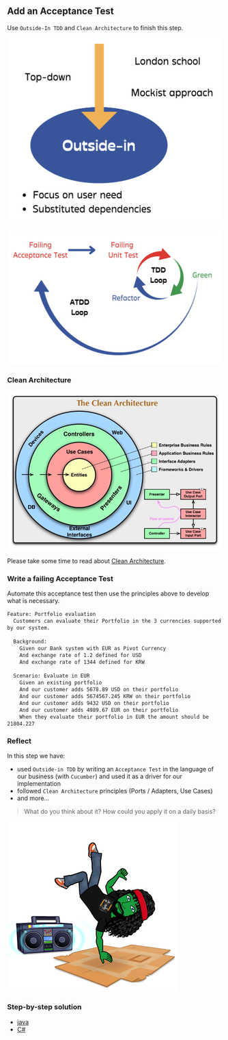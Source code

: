 ## Add an Acceptance Test
Use `Outside-In TDD` and `Clean Architecture` to finish this step.
 
![TDD Outside-In](../img/outside-in.png)

![TDD double loop](../img/tdd-double-loop.png)

### Clean Architecture
![Clean Archi](../img/clean-architecture.jpg)

Please take some time to read about [Clean Architecture](https://xtrem-tdd.netlify.app/Flavours/clean-architecture).

### Write a failing Acceptance Test

Automate this acceptance test then use the principles above to develop what is necessary.

```gherkin
Feature: Portfolio evaluation
  Customers can evaluate their Portfolio in the 3 currencies supported by our system.

  Background:
    Given our Bank system with EUR as Pivot Currency
    And exchange rate of 1.2 defined for USD
    And exchange rate of 1344 defined for KRW

  Scenario: Evaluate in EUR
    Given an existing portfolio
    And our customer adds 5678.89 USD on their portfolio
    And our customer adds 5674567.245 KRW on their portfolio
    And our customer adds 9432 USD on their portfolio
    And our customer adds 4989.67 EUR on their portfolio
    When they evaluate their portfolio in EUR the amount should be 21804.227
```

### Reflect
In this step we have:
- used `Outside-in TDD` by writing an `Acceptance Test` in the language of our business (with `Cucumber`) and used it as a driver for our implementation 
- followed `Clean Architecture` principles (Ports / Adapters, Use Cases)
- and more...

> What do you think about it? How could you apply it on a daily basis?

![Acceptance test](../../docs/img/acceptance-tests.png)

### Step-by-step solution
- [java](../../java/docs/11.acceptance-tests.md)
- [C#](../../c%23/docs/11.acceptance-tests.md)
